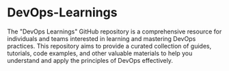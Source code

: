 # DevOps-Learnings
The "DevOps Learnings" GitHub repository is a comprehensive resource for individuals and teams interested in learning and mastering DevOps practices. This repository aims to provide a curated collection of guides, tutorials, code examples, and other valuable materials to help you understand and apply the principles of DevOps effectively.
